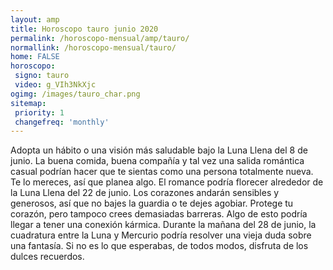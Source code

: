 ```yaml
---
layout: amp
title: Horoscopo tauro junio 2020 
permalink: /horoscopo-mensual/amp/tauro/
normallink: /horoscopo-mensual/tauro/
home: FALSE
horoscopo:
 signo: tauro
 video: g_VIh3NkXjc
ogimg: /images/tauro_char.png
sitemap:
 priority: 1
 changefreq: 'monthly'
---
```



Adopta un hábito o una visión más saludable bajo la Luna Llena del 8 de junio. La buena comida, buena compañía y tal vez una salida romántica casual podrían hacer que te sientas como una persona totalmente nueva. Te lo mereces, así que planea algo. El romance podría florecer alrededor de la Luna Llena del 22 de junio. Los corazones andarán sensibles y generosos, así que no bajes la guardia o te dejes agobiar. Protege tu corazón, pero tampoco crees demasiadas barreras. Algo de esto podría llegar a tener una conexión kármica. Durante la mañana del 28 de junio, la cuadratura entre la Luna y Mercurio podría resolver una vieja duda sobre una fantasía. Si no es lo que esperabas, de todos modos, disfruta de los dulces recuerdos.